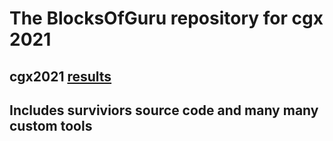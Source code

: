 # The BlocksOfGuru repository for cgx 2021
 
## cgx2021 [results](https://codeguru.co.il/Xtreme/winners.htm)

## Includes surviviors source code and many many custom tools
